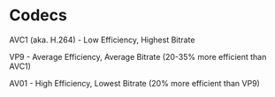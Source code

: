 # Codecs

AVC1 (aka. H.264) - Low Efficiency, Highest Bitrate

VP9 - Average Efficiency, Average Bitrate (20-35% more efficient than AVC1)

AV01 - High Efficiency, Lowest Bitrate (20% more efficient than VP9)
